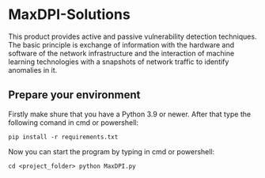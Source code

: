 # **MaxDPI-Solutions**

This product provides active and passive vulnerability detection techniques. The basic principle is exchange of information with the hardware and software of the network infrastructure and the interaction of machine learning technologies with a snapshots of network traffic to identify anomalies in it.

## Prepare your environment
Firstly make shure that you have a Python 3.9 or newer.
After that type the following comand in cmd or powershell:

`pip install -r requirements.txt`

Now you can start the program by typing in cmd or powershell:

`cd <project_folder>
python MaxDPI.py`
